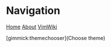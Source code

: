 # Navigation


[Home](home.md)
[About](about.md)
[VimWiki](post/VimWiki.md)









[gimmick:themechooser](Choose theme)

















